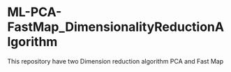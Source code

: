# ML-PCA-FastMap_DimensionalityReductionAlgorithm
This repository have two Dimension reduction algorithm PCA and Fast Map
